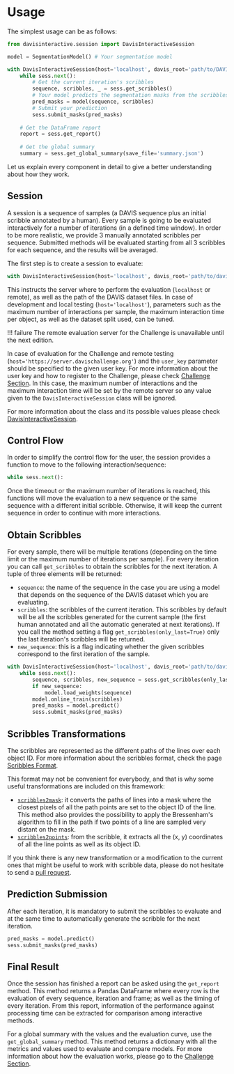 # Usage

The simplest usage can be as follows:

```python
from davisinteractive.session import DavisInteractiveSession

model = SegmentationModel() # Your segmentation model

with DavisInteractiveSession(host='localhost', davis_root='path/to/DAVIS') as sess:
    while sess.next():
        # Get the current iteration's scribbles
        sequence, scribbles, _ = sess.get_scribbles()
        # Your model predicts the segmentation masks from the scribbles
        pred_masks = model(sequence, scribbles)
        # Submit your prediction
        sess.submit_masks(pred_masks)
        
	# Get the DataFrame report
    report = sess.get_report()
    
    # Get the global summary
    summary = sess.get_global_summary(save_file='summary.json')
```

Let us explain every component in detail to give a better understanding about how they work. 

## Session

A session is a sequence of samples (a DAVIS sequence plus an initial scribble annotated by a human).
Every sample is going to be evaluated interactively for a number of iterations (in a defined time window).
In order to be more realistic, we provide 3 manually annotated scribbles per sequence. Submitted methods will be evaluated starting from all 3 scribbles for each sequence, and the results will be averaged.

The first step is to create a session to evaluate:

```python
with DavisInteractiveSession(host='localhost', davis_root='path/to/davis') as sess:
```

This instructs the server where to perform the evaluation (`localhost` or remote), as well as the path of the DAVIS dataset files. 
In case of development and local testing  (`host='localhost'`), 
parameters such as the maximum number of interactions per sample, the maximum interaction time per object, as well as the dataset split used, can be tuned. 

!!! failure
    The remote evaluation server for the Challenge is unavailable until the next edition.

In case of evaluation for the Challenge and remote testing (`host='https://server.davischallenge.org'`) and the `user_key` parameter should be specified to the given user key. For more information about the user key and how to register to the Challenge, please check [Challenge Section](/challenge/#remote). In this case, the maximum number of interactions and the maximum interaction time will be set by the remote server so any value given to the `DavisInteractiveSession` class will be ignored.

For more information about the class and its possible values please check [DavisInteractiveSession](/docs/session).

## Control Flow

In order to simplify the control flow for the user, the session provides a function to move to the following interaction/sequence:

```python
while sess.next():
```

Once the timeout or the maximum number of iterations is reached, this functions will move the evaluation to a new sequence or the same sequence with a different initial scribble. Otherwise, it will keep the current sequence in order to continue with more interactions.

## Obtain Scribbles

For every sample, there will be multiple iterations (depending on the time limit or the maximum number of iterations per sample). For every iteration you can call `get_scribbles` to obtain the scribbles for the next iteration. A tuple of three elements will be returned:

* `sequence`: the name of the sequence in the case you are using a model that depends on the sequence of the DAVIS dataset which you are evaluating.
* `scribbles`: the scribbles of the current iteration. This scribbles by default will be all the scribbles generated for the current sample (the first human annotated and all the automatic generated at next iterations). If you call the method setting a flag `get_scribbles(only_last=True)` only the last iteration's scribbles will be returned.
* `new_sequence`: this is a flag indicating whether the given scribbles correspond to the first iteration of the sample.

```python
with DavisInteractiveSession(host='localhost', davis_root='path/to/davis') as sess:
    while sess.next():
        sequence, scribbles, new_sequence = sess.get_scribbles(only_last)
        if new_sequence:
            model.load_weights(sequence)
        model.online_train(scribbles)
        pred_masks = model.predict()
        sess.submit_masks(pred_masks)
```

## Scribbles Transformations

The scribbles are represented as the different paths of the lines over each object ID. For more information about the scribbles format, check the page [Scribbles Format](scribbles).

This format may not be convenient for everybody, and that is why some useful transformations are included on this framework:

* [`scribbles2mask`](/docs/utils.scribbles): it converts the paths of lines into a mask where the closest pixels of all the path points are set to the object ID of the line. This method also provides the possibility to apply the Bressenham's algorithm to fill in the path if two points of a line are sampled very distant on the mask.
* [`scribbles2points`](/docs/utils.scribbles): from the scribble, it extracts all the (x, y) coordinates of all the line points as well as its object ID.

If you think there is any new transformation or a modification to the current ones that might be useful to work with scribble data, please do not hesitate to send a [pull request](https://github.com/albertomontesg/davis-interactive/pulls).

## Prediction Submission

After each iteration, it is mandatory to submit the scribbles to evaluate and at the same time to automatically generate the scribble for the next iteration.

```python
pred_masks = model.predict()
sess.submit_masks(pred_masks)
```

## Final Result

Once the session has finished a report can be asked using the `get_report` method. This method returns a Pandas DataFrame where every row is the evaluation of every sequence, iteration and frame; as well as the timing of every iteration. From this report, information of the performance against processing time can be extracted for comparison among interactive methods.

For a global summary with the values and the evaluation curve, use the `get_global_summary` method. This method returns a dictionary with all the metrics and values used to evaluate and compare models. For more information about how the evaluation works, please go to the [Challenge Section](/challenge/#evaluation).
